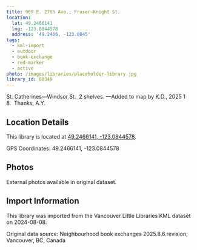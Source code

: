 ```yaml
---
title: 969 E. 27th Ave.; Fraser—Knight St.
location:
  lat: 49.2466141
  lng: -123.0844578
  address: '49.2466, -123.0845'
tags:
  - kml-import
  - outdoor
  - book-exchange
  - red-marker
  - active
photo: /images/libraries/placeholder-library.jpg
library_id: 00349
---
```

St. Catherines—Windsor St.  2 shelves.
—Added to map by K.D., 2025 1 8.  Thanks, A.Y.

## Location Details

This library is located at [49.2466141, -123.0844578](https://www.google.com/maps?q=49.2466141,-123.0844578).

GPS Coordinates: 49.2466141, -123.0844578

## Photos

External photos available in original dataset.

## Import Information

This library was imported from the Vancouver Little Libraries KML dataset on 2024-08-08.

Original data source: Neighbourhood book exchanges 2025.8.6.revision; Vancouver, BC, Canada
